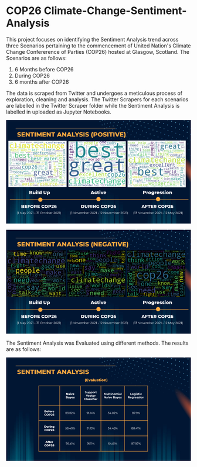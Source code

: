 # COP26 Climate-Change-Sentiment-Analysis

This project focuses on identifying the Sentiment Analysis trend across three Scenarios pertaining to the commencement of United Nation's Climate Change Confererence of Parties (COP26) hosted at Glasgow, Scotland. The Scenarios are as follows:

1. 6 Months before COP26
2. During COP26
3. 6 months after COP26

The data is scraped from Twitter and undergoes a meticulous process of exploration, cleaning and analysis. The Twitter Scrapers for each scenarios are labelled in the Twitter Scraper folder while the Sentiment Analysis is labelled in uploaded as Jupyter Notebooks.

![Positive Words](PositiveWords.png)

![Negative Words](NegativeWords.png)


The Sentiment Analysis was Evaluated using different methods. The results are as follows:

![Evaluation](Evaluation.png)

